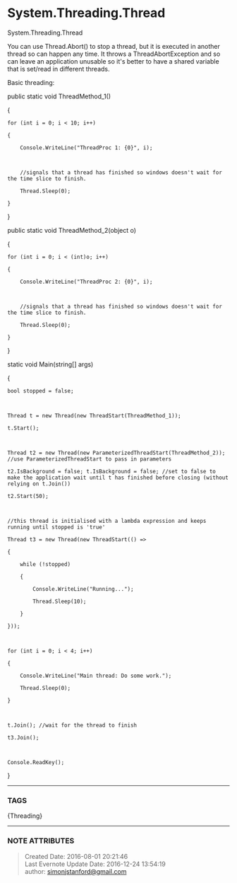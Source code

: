 # System.Threading.Thread

System.Threading.Thread

  

You can use Thread.Abort() to stop a thread, but it is executed in another
thread so can happen any time. It throws a ThreadAbortException and so can
leave an application unusable so it's better to have a shared variable that is
set/read in different threads.

  

Basic threading:

  

public static void ThreadMethod_1()

{

    for (int i = 0; i < 10; i++)

    {

        Console.WriteLine("ThreadProc 1: {0}", i);

  

        //signals that a thread has finished so windows doesn't wait for the time slice to finish.

        Thread.Sleep(0);

    }

}

  

public static void ThreadMethod_2(object o)

{

    for (int i = 0; i < (int)o; i++)

    {

        Console.WriteLine("ThreadProc 2: {0}", i);

  

        //signals that a thread has finished so windows doesn't wait for the time slice to finish.

        Thread.Sleep(0);

    }

}

  

static void Main(string[] args)

{

    bool stopped = false;

  

    Thread t = new Thread(new ThreadStart(ThreadMethod_1));

    t.Start();

  

    Thread t2 = new Thread(new ParameterizedThreadStart(ThreadMethod_2)); //use ParameterizedThreadStart to pass in parameters

    t2.IsBackground = false; t.IsBackground = false; //set to false to make the application wait until t has finished before closing (without relying on t.Join())

    t2.Start(50);

  

    //this thread is initialised with a lambda expression and keeps running until stopped is 'true'

    Thread t3 = new Thread(new ThreadStart(() =>

    {

        while (!stopped)

        {

            Console.WriteLine("Running...");

            Thread.Sleep(10);

        }

    }));

  

    for (int i = 0; i < 4; i++)

    {

        Console.WriteLine("Main thread: Do some work.");

        Thread.Sleep(0);

    }

  

    t.Join(); //wait for the thread to finish

    t3.Join();

  

    Console.ReadKey();

}

  

  

  

  

  

  

  

  

  

  

  

  

  

  

  



---
### TAGS
{Threading}

---
### NOTE ATTRIBUTES
>Created Date: 2016-08-01 20:21:46  
>Last Evernote Update Date: 2016-12-24 13:54:19  
>author: simonjstanford@gmail.com  
<!--stackedit_data:
eyJoaXN0b3J5IjpbLTE5NTQ5NzU0NjhdfQ==
-->